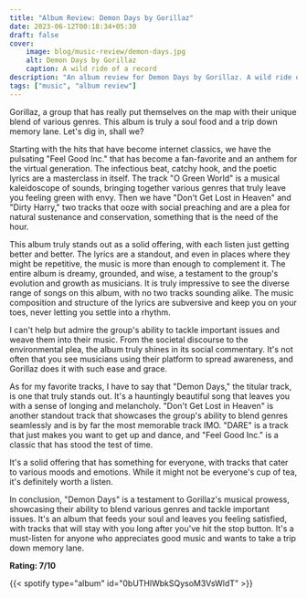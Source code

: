 ```yaml
---
title: "Album Review: Demon Days by Gorillaz"
date: 2023-06-12T00:18:34+05:30
draft: false
cover: 
    image: blog/music-review/demon-days.jpg
    alt: Demon Days by Gorillaz
    caption: A wild ride of a record
description: "An album review for Demon Days by Gorillaz. A wild ride of a record."
tags: ["music", "album review"]
---
```



Gorillaz, a group that has really put themselves on the map with their unique blend of various genres. This album is truly a soul food and a trip down memory lane. Let's dig in, shall we?

Starting with the hits that have become internet classics, we have the pulsating "Feel Good Inc." that has become a fan-favorite and an anthem for the virtual generation. The infectious beat, catchy hook, and the poetic lyrics are a masterclass in itself. The track "O Green World" is a musical kaleidoscope of sounds, bringing together various genres that truly leave you feeling green with envy. Then we have "Don't Get Lost in Heaven" and "Dirty Harry," two tracks that ooze with social preaching and are a plea for natural sustenance and conservation, something that is the need of the hour.

This album truly stands out as a solid offering, with each listen just getting better and better. The lyrics are a standout, and even in places where they might be repetitive, the music is more than enough to complement it. The entire album is dreamy, grounded, and wise, a testament to the group's evolution and growth as musicians. It is truly impressive to see the diverse range of songs on this album, with no two tracks sounding alike. The music composition and structure of the lyrics are subversive and keep you on your toes, never letting you settle into a rhythm.

I can't help but admire the group's ability to tackle important issues and weave them into their music. From the societal discourse to the environmental plea, the album truly shines in its social commentary. It's not often that you see musicians using their platform to spread awareness, and Gorillaz does it with such ease and grace.

As for my favorite tracks, I have to say that "Demon Days," the titular track, is one that truly stands out. It's a hauntingly beautiful song that leaves you with a sense of longing and melancholy. "Don't Get Lost in Heaven" is another standout track that showcases the group's ability to blend genres seamlessly and is by far the most memorable track IMO. "DARE" is a track that just makes you want to get up and dance, and "Feel Good Inc." is a classic that has stood the test of time.

It's a solid offering that has something for everyone, with tracks that cater to various moods and emotions. While it might not be everyone's cup of tea, it's definitely worth a listen.

In conclusion, "Demon Days" is a testament to Gorillaz's musical prowess, showcasing their ability to blend various genres and tackle important issues. It's an album that feeds your soul and leaves you feeling satisfied, with tracks that will stay with you long after you've hit the stop button. It's a must-listen for anyone who appreciates good music and wants to take a trip down memory lane.

**Rating: 7/10**

{{< spotify type="album" id="0bUTHlWbkSQysoM3VsWldT" >}}

